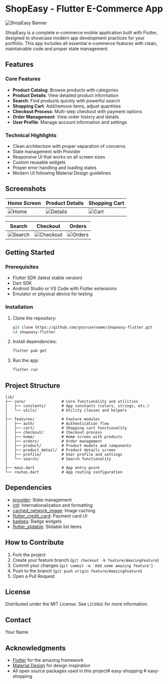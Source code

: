 # ShopEasy - Flutter E-Commerce App

![ShopEasy Banner](assets/images/app_banner.png)

ShopEasy is a complete e-commerce mobile application built with Flutter, designed to showcase modern app development practices for your portfolio. This app includes all essential e-commerce features with clean, maintainable code and proper state management.

## Features

### Core Features
- **Product Catalog**: Browse products with categories
- **Product Details**: View detailed product information
- **Search**: Find products quickly with powerful search
- **Shopping Cart**: Add/remove items, adjust quantities
- **Checkout Process**: Multi-step checkout with payment options
- **Order Management**: View order history and details
- **User Profile**: Manage account information and settings

### Technical Highlights
- Clean architecture with proper separation of concerns
- State management with Provider
- Responsive UI that works on all screen sizes
- Custom reusable widgets
- Proper error handling and loading states
- Modern UI following Material Design guidelines

## Screenshots

| Home Screen | Product Details | Shopping Cart |
|------------|----------------|--------------|
| ![Home](assets/screenshots/home.png) | ![Details](assets/screenshots/product_detail.png) | ![Cart](assets/screenshots/cart.png) |

| Search | Checkout | Orders |
|--------|----------|--------|
| ![Search](assets/screenshots/search.png) | ![Checkout](assets/screenshots/checkout.png) | ![Orders](assets/screenshots/orders.png) |

## Getting Started

### Prerequisites
- Flutter SDK (latest stable version)
- Dart SDK
- Android Studio or VS Code with Flutter extensions
- Emulator or physical device for testing

### Installation
1. Clone the repository:
   ```bash
   git clone https://github.com/yourusername/shopeasy-flutter.git
   cd shopeasy-flutter
   ```

2. Install dependencies:
   ```bash
   flutter pub get
   ```

3. Run the app:
   ```bash
   flutter run
   ```

## Project Structure

```
lib/
├── core/                # Core functionality and utilities
│   ├── constants/       # App constants (colors, strings, etc.)
│   └── utils/           # Utility classes and helpers
│
├── features/            # Feature modules
│   ├── auth/            # Authentication flow
│   ├── cart/            # Shopping cart functionality
│   ├── checkout/        # Checkout process
│   ├── home/            # Home screen with products
│   ├── orders/          # Order management
│   ├── product/         # Product models and components
│   ├── product_detail/  # Product details screen
│   ├── profile/         # User profile and settings
│   └── search/          # Search functionality
│
├── main.dart            # App entry point
└── routes.dart          # App routing configuration
```

## Dependencies

- [provider](https://pub.dev/packages/provider): State management
- [intl](https://pub.dev/packages/intl): Internationalization and formatting
- [cached_network_image](https://pub.dev/packages/cached_network_image): Image caching
- [flutter_credit_card](https://pub.dev/packages/flutter_credit_card): Payment card UI
- [badges](https://pub.dev/packages/badges): Badge widgets
- [flutter_slidable](https://pub.dev/packages/flutter_slidable): Slidable list items

## How to Contribute

1. Fork the project
2. Create your feature branch (`git checkout -b feature/AmazingFeature`)
3. Commit your changes (`git commit -m 'Add some amazing feature'`)
4. Push to the branch (`git push origin feature/AmazingFeature`)
5. Open a Pull Request

## License

Distributed under the MIT License. See `LICENSE` for more information.

## Contact

Your Name 

## Acknowledgments

- [Flutter](https://flutter.dev) for the amazing framework
- [Material Design](https://material.io) for design inspiration
- All open source packages used in this project#   e a s y - s h o p p i n g  
 #   e a s y - s h o p p i n g  
 